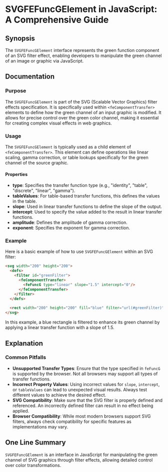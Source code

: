 <!--
Meta Description: # SVGFEFuncGElement in JavaScript: A Comprehensive Guide ## Synopsis The `SVGFEFuncGElement` interface represents the green function component of an S...
Meta Keywords: svg, filter, green, transfer, svgfefuncgelement
-->

# SVGFEFuncGElement in JavaScript: A Comprehensive Guide

## Synopsis
The `SVGFEFuncGElement` interface represents the green function component of an SVG filter effect, enabling developers to manipulate the green channel of an image or graphic via JavaScript.

## Documentation
### Purpose
The `SVGFEFuncGElement` is part of the SVG (Scalable Vector Graphics) filter effects specification. It is specifically used within `<feComponentTransfer>` elements to define how the green channel of an input graphic is modified. It allows for precise control over the green color channel, making it essential for creating complex visual effects in web graphics.

### Usage
The `SVGFEFuncGElement` is typically used as a child element of `<feComponentTransfer>`. This element can define operations like linear scaling, gamma correction, or table lookups specifically for the green channel of the source graphic.

#### Properties
- **type**: Specifies the transfer function type (e.g., "identity", "table", "discrete", "linear", "gamma").
- **tableValues**: For table-based transfer functions, this defines the values in the table.
- **slope**: Used in linear transfer functions to define the slope of the output.
- **intercept**: Used to specify the value added to the result in linear transfer functions.
- **amplitude**: Defines the amplitude of gamma correction.
- **exponent**: Specifies the exponent for gamma correction.

### Example
Here is a basic example of how to use `SVGFEFuncGElement` within an SVG filter:

```html
<svg width="200" height="200">
  <defs>
    <filter id="greenFilter">
      <feComponentTransfer>
        <feFuncG type="linear" slope="1.5" intercept="0"/>
      </feComponentTransfer>
    </filter>
  </defs>
  
  <rect width="200" height="200" fill="blue" filter="url(#greenFilter)"/>
</svg>
```

In this example, a blue rectangle is filtered to enhance its green channel by applying a linear transfer function with a slope of 1.5.

## Explanation
### Common Pitfalls
- **Unsupported Transfer Types**: Ensure that the type specified in `feFuncG` is supported by the browser. Not all browsers may support all types of transfer functions.
- **Incorrect Property Values**: Using incorrect values for `slope`, `intercept`, or `tableValues` can lead to unexpected visual results. Always test different values to achieve the desired effect.
- **SVG Compatibility**: Make sure that the SVG filter is properly defined and referenced. An incorrectly defined filter can result in no effect being applied.
- **Browser Compatibility**: While most modern browsers support SVG filters, always check compatibility for specific features as implementations may vary.

## One Line Summary
`SVGFEFuncGElement` is an interface in JavaScript for manipulating the green channel of SVG graphics through filter effects, allowing detailed control over color transformations.
